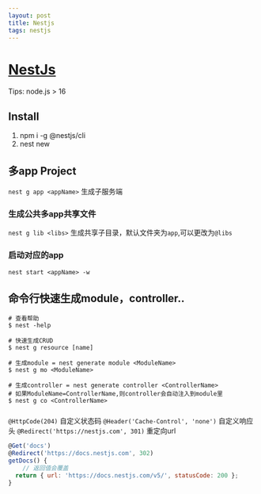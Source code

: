 ```yaml
---
layout: post
title: Nestjs
tags: nestjs
---
```


# [NestJs](https://docs.nestjs.com/)

Tips: node.js > 16

## Install
1. npm i -g @nestjs/cli
2. nest new <projectA>


## 多app Project
`nest g app <appName>` 生成子服务端

### 生成公共多app共享文件
`nest g lib <libs>` 生成共享子目录，默认文件夹为`app`,可以更改为`@libs`

### 启动对应的app
`nest start <appName> -w`

## 命令行快速生成module，controller..
```shell
# 查看帮助
$ nest -help

# 快速生成CRUD
$ nest g resource [name]

# 生成module = nest generate module <ModuleName>
$ nest g mo <ModuleName> 

# 生成controller = nest generate controller <ControllerName>
# 如果ModuleName=ControllerName,则controller会自动注入到module里
$ nest g co <ControllerName>
```

### 
`@HttpCode(204)` 自定义状态码
`@Header('Cache-Control', 'none')` 自定义响应头
`@Redirect('https://nestjs.com', 301)` 重定向url
```js
@Get('docs')
@Redirect('https://docs.nestjs.com', 302)
getDocs() {
	// 返回值会覆盖
  return { url: 'https://docs.nestjs.com/v5/', statusCode: 200 };
}
```
